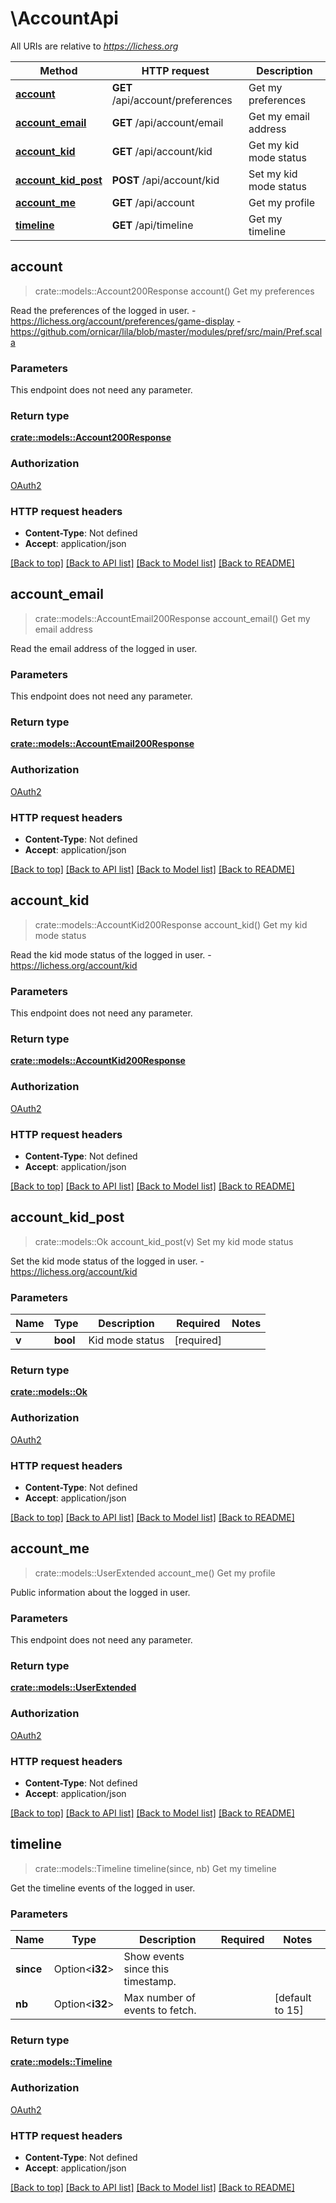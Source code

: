 # \AccountApi

All URIs are relative to *https://lichess.org*

Method | HTTP request | Description
------------- | ------------- | -------------
[**account**](AccountApi.md#account) | **GET** /api/account/preferences | Get my preferences
[**account_email**](AccountApi.md#account_email) | **GET** /api/account/email | Get my email address
[**account_kid**](AccountApi.md#account_kid) | **GET** /api/account/kid | Get my kid mode status
[**account_kid_post**](AccountApi.md#account_kid_post) | **POST** /api/account/kid | Set my kid mode status
[**account_me**](AccountApi.md#account_me) | **GET** /api/account | Get my profile
[**timeline**](AccountApi.md#timeline) | **GET** /api/timeline | Get my timeline



## account

> crate::models::Account200Response account()
Get my preferences

Read the preferences of the logged in user.  - <https://lichess.org/account/preferences/game-display> - <https://github.com/ornicar/lila/blob/master/modules/pref/src/main/Pref.scala> 

### Parameters

This endpoint does not need any parameter.

### Return type

[**crate::models::Account200Response**](account_200_response.md)

### Authorization

[OAuth2](../README.md#OAuth2)

### HTTP request headers

- **Content-Type**: Not defined
- **Accept**: application/json

[[Back to top]](#) [[Back to API list]](../README.md#documentation-for-api-endpoints) [[Back to Model list]](../README.md#documentation-for-models) [[Back to README]](../README.md)


## account_email

> crate::models::AccountEmail200Response account_email()
Get my email address

Read the email address of the logged in user. 

### Parameters

This endpoint does not need any parameter.

### Return type

[**crate::models::AccountEmail200Response**](accountEmail_200_response.md)

### Authorization

[OAuth2](../README.md#OAuth2)

### HTTP request headers

- **Content-Type**: Not defined
- **Accept**: application/json

[[Back to top]](#) [[Back to API list]](../README.md#documentation-for-api-endpoints) [[Back to Model list]](../README.md#documentation-for-models) [[Back to README]](../README.md)


## account_kid

> crate::models::AccountKid200Response account_kid()
Get my kid mode status

Read the kid mode status of the logged in user.  - <https://lichess.org/account/kid> 

### Parameters

This endpoint does not need any parameter.

### Return type

[**crate::models::AccountKid200Response**](accountKid_200_response.md)

### Authorization

[OAuth2](../README.md#OAuth2)

### HTTP request headers

- **Content-Type**: Not defined
- **Accept**: application/json

[[Back to top]](#) [[Back to API list]](../README.md#documentation-for-api-endpoints) [[Back to Model list]](../README.md#documentation-for-models) [[Back to README]](../README.md)


## account_kid_post

> crate::models::Ok account_kid_post(v)
Set my kid mode status

Set the kid mode status of the logged in user.  - <https://lichess.org/account/kid> 

### Parameters


Name | Type | Description  | Required | Notes
------------- | ------------- | ------------- | ------------- | -------------
**v** | **bool** | Kid mode status | [required] |

### Return type

[**crate::models::Ok**](Ok.md)

### Authorization

[OAuth2](../README.md#OAuth2)

### HTTP request headers

- **Content-Type**: Not defined
- **Accept**: application/json

[[Back to top]](#) [[Back to API list]](../README.md#documentation-for-api-endpoints) [[Back to Model list]](../README.md#documentation-for-models) [[Back to README]](../README.md)


## account_me

> crate::models::UserExtended account_me()
Get my profile

Public information about the logged in user. 

### Parameters

This endpoint does not need any parameter.

### Return type

[**crate::models::UserExtended**](UserExtended.md)

### Authorization

[OAuth2](../README.md#OAuth2)

### HTTP request headers

- **Content-Type**: Not defined
- **Accept**: application/json

[[Back to top]](#) [[Back to API list]](../README.md#documentation-for-api-endpoints) [[Back to Model list]](../README.md#documentation-for-models) [[Back to README]](../README.md)


## timeline

> crate::models::Timeline timeline(since, nb)
Get my timeline

Get the timeline events of the logged in user. 

### Parameters


Name | Type | Description  | Required | Notes
------------- | ------------- | ------------- | ------------- | -------------
**since** | Option<**i32**> | Show events since this timestamp. |  |
**nb** | Option<**i32**> | Max number of events to fetch. |  |[default to 15]

### Return type

[**crate::models::Timeline**](Timeline.md)

### Authorization

[OAuth2](../README.md#OAuth2)

### HTTP request headers

- **Content-Type**: Not defined
- **Accept**: application/json

[[Back to top]](#) [[Back to API list]](../README.md#documentation-for-api-endpoints) [[Back to Model list]](../README.md#documentation-for-models) [[Back to README]](../README.md)

